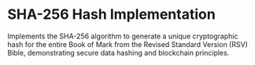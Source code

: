 # SHA-256 Hash Implementation
Implements the SHA-256 algorithm to generate a unique cryptographic hash for the entire Book of Mark from the Revised Standard Version (RSV) Bible, demonstrating secure data hashing and blockchain principles.
